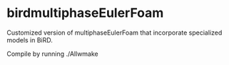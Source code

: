 # birdmultiphaseEulerFoam

Customized version of multiphaseEulerFoam that incorporate specialized models in BiRD.

Compile by running ./Allwmake

